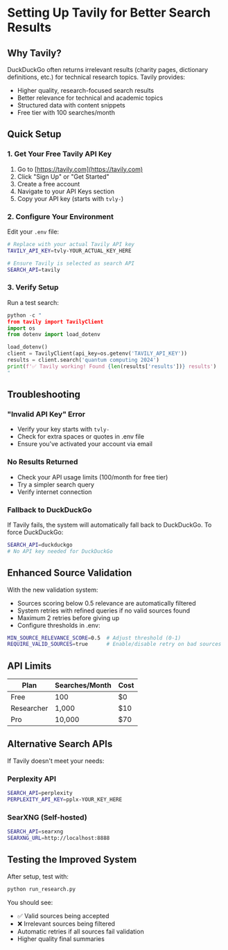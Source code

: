 # Setting Up Tavily for Better Search Results

## Why Tavily?

DuckDuckGo often returns irrelevant results (charity pages, dictionary definitions, etc.) for technical research topics. Tavily provides:
- Higher quality, research-focused search results
- Better relevance for technical and academic topics
- Structured data with content snippets
- Free tier with 100 searches/month

## Quick Setup

### 1. Get Your Free Tavily API Key

1. Go to [https://tavily.com](https://tavily.com)
2. Click "Sign Up" or "Get Started"
3. Create a free account
4. Navigate to your API Keys section
5. Copy your API key (starts with `tvly-`)

### 2. Configure Your Environment

Edit your `.env` file:

```bash
# Replace with your actual Tavily API key
TAVILY_API_KEY=tvly-YOUR_ACTUAL_KEY_HERE

# Ensure Tavily is selected as search API
SEARCH_API=tavily
```

### 3. Verify Setup

Run a test search:

```python
python -c "
from tavily import TavilyClient
import os
from dotenv import load_dotenv

load_dotenv()
client = TavilyClient(api_key=os.getenv('TAVILY_API_KEY'))
results = client.search('quantum computing 2024')
print(f'✅ Tavily working! Found {len(results['results'])} results')
"
```

## Troubleshooting

### "Invalid API Key" Error
- Verify your key starts with `tvly-`
- Check for extra spaces or quotes in .env file
- Ensure you've activated your account via email

### No Results Returned
- Check your API usage limits (100/month for free tier)
- Try a simpler search query
- Verify internet connection

### Fallback to DuckDuckGo
If Tavily fails, the system will automatically fall back to DuckDuckGo. To force DuckDuckGo:

```bash
SEARCH_API=duckduckgo
# No API key needed for DuckDuckGo
```

## Enhanced Source Validation

With the new validation system:
- Sources scoring below 0.5 relevance are automatically filtered
- System retries with refined queries if no valid sources found
- Maximum 2 retries before giving up
- Configure thresholds in .env:

```bash
MIN_SOURCE_RELEVANCE_SCORE=0.5  # Adjust threshold (0-1)
REQUIRE_VALID_SOURCES=true      # Enable/disable retry on bad sources
```

## API Limits

| Plan | Searches/Month | Cost |
|------|---------------|------|
| Free | 100 | $0 |
| Researcher | 1,000 | $10 |
| Pro | 10,000 | $70 |

## Alternative Search APIs

If Tavily doesn't meet your needs:

### Perplexity API
```bash
SEARCH_API=perplexity
PERPLEXITY_API_KEY=pplx-YOUR_KEY_HERE
```

### SearXNG (Self-hosted)
```bash
SEARCH_API=searxng
SEARXNG_URL=http://localhost:8888
```

## Testing the Improved System

After setup, test with:
```bash
python run_research.py
```

You should see:
- ✅ Valid sources being accepted
- ❌ Irrelevant sources being filtered
- Automatic retries if all sources fail validation
- Higher quality final summaries